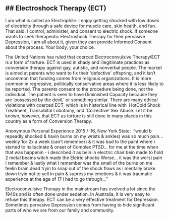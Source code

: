 ## ## Electroshock Therapy (ECT)

I am what is called an Electrophile. I enjoy getting shocked with low doses of electricity through a safe device for muscle care, skin health, and fun. That said, I control, administer, and consent to electric shock. If someone wants to seek therapeutic Electroshock Therapy for their pervasive Depression, I am all about it, given they can provide Informed Consent about the process. Your body, your choice.   

The United Nations has ruled that coerced Electroconvulsive Therapy/ECT is a form of torture. ECT is used in shady and illegitimate practices as conversion therapy against gay, autistic, and nonverbal people. The market is aimed at parents who want to fix their 'defective' offspring, and it isn’t uncommon that funding comes from religious organizations. It is more common in regressive, politically conservative areas where it is less likely to be reported. The parents consent to the procedure being done, not the individual. The patient is seen to have Diminished Capacity because they are ‘possessed by the devil,’ or something similar. There are many ethical violations with coerced ECT, which is in historical line with  HotCold Shock Treatment, Transobital Lobotomy, and ‘Corrective’ Sex Abuse. Let it be known, however, that ECT as torture is still done in many places in this country as a form of Conversion Therapy.

Anonymous Personal Experience 2015 / ‘16, New York State:  “would b repeadly shocked & havin burns on my wrists & ankles) was so much pain… weekly 1or 2x a week (can’t remember) & it was bad to the paint where i started to hallucinate & onset of Complex PTSD… for me at the time when that was happenin - i described it as bein in electric chair bein made to hold 2 metal beams witch made the Eletric shocks Worse… it was the worst pain I remember & lastly what I remember was the smell of the burns on me feelin brain dead tryin to snap out of the shock flows as i mentally broke down tryin not to yell in pain & supress my emotions & it was traumatic experience at the age of 17 i had to go through…”

Electroconvulsive Therapy in the mainstream has evolved a lot since the 1940s and is often done under sedation. In Australia, it is very easy to refuse this therapy. ECT can be a very effective treatment for Depression. Sometimes pervasive Depression comes from having to hide significant parts of who we are from our family and community. 
